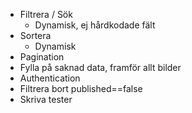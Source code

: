 * Filtrera / Sök
  - Dynamisk, ej hårdkodade fält
* Sortera
  - Dynamisk
* Pagination
* Fylla på saknad data, framför allt bilder
* Authentication
* Filtrera bort published==false
* Skriva tester 
